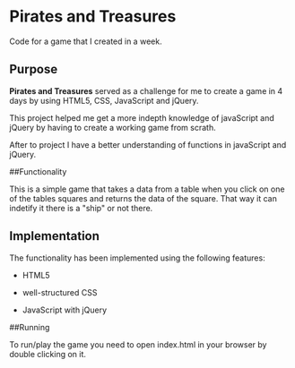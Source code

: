 # Pirates and Treasures 

Code for a game that I created in a week.

## Purpose

**Pirates and Treasures** served as a challenge for me to create a game in 4 days by using HTML5, CSS, JavaScript and jQuery. 

This project helped me get a more indepth knowledge of javaScript and jQuery by having to create a working game from scrath. 

After to project I have a better understanding of functions in javaScript and jQuery.


##Functionality 

This is a simple game that takes a data from a table when you click on one of the tables squares and returns the data of the square. That way it can indetify it there is a "ship" or not there.

## Implementation
The functionality has been implemented using the following features: 
  
* HTML5

* well-structured CSS

* JavaScript with jQuery

##Running 

To run/play the game you need to open index.html in your browser by double clicking on it.
